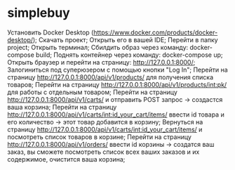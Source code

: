 # simplebuy


Установить Docker Desktop (https://www.docker.com/products/docker-desktop/);
Скачать проект;
Открыть его в вашей IDE;
Перейти в папку project;
Открыть терминал;
Сбилдить образ через команду: docker-compose build;
Поднять контейнер через команду: docker-compose up;
Открыть браузер и перейти на страницу: http://127.0.0.1:8000/;
Залогиниться под суперюзером с помощью кнопки "Log In";
Перейти на страницу http://127.0.0.1:8000/api/v1/products/ для получения списка товаров;
Перейти на страницу http://127.0.0.1:8000/api/v1/products/int:pk/ для работы с отдельным товаром;
Перейти на страницу http://127.0.0.1:8000/api/v1/carts/ и отправить POST запрос -> создастся ваша корзина;
Перейти на страницу http://127.0.0.1:8000/api/v1/carts/int:id_your_cart/items/ ввести id товара и его количество -> этот товар добавится в корзину;
Вернуться на страницу http://127.0.0.1:8000/api/v1/carts/int:id_your_cart/items/ и посмотреть список товаров в корзине;
Перейти на страницу http://127.0.0.1:8000/api/v1/orders/ ввести id корзины -> создатся ваш заказ, вы сможете посмотреть список всех ваших заказов и их содержимое, очистится ваша корзина;
